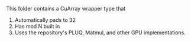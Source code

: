 This folder contains a CuArray wrapper type that 

1. Automatically pads to 32
2. Has mod N built in
3. Uses the repository's PLUQ, Matmul, and other GPU implementations.
